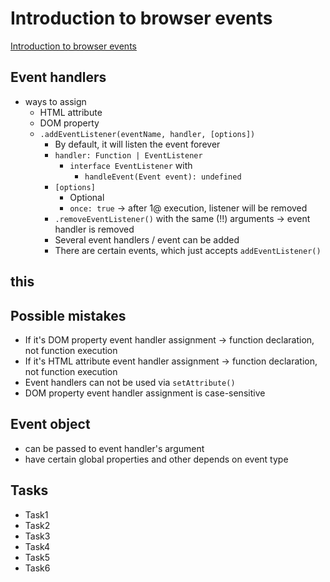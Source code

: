 # Introduction to browser events
[Introduction to browser events](https://javascript.info/introduction-browser-events)

## Event handlers
* ways to assign
  * HTML attribute
  * DOM property
  * `.addEventListener(eventName, handler, [options])`
    * By default, it will listen the event forever
    * `handler: Function | EventListener`
      * `interface EventListener` with
        * `handleEvent(Event event): undefined`
    * `[options]`
      * Optional 
      * `once: true` -> after 1@ execution, listener will be removed
    * `.removeEventListener()` with the same (!!) arguments -> event handler is removed
    * Several event handlers / event can be added
    * There are certain events, which just accepts `addEventListener()`

## this

## Possible mistakes
* If it's DOM property event handler assignment -> function declaration, not function execution
* If it's HTML attribute event handler assignment -> function declaration, not function execution
* Event handlers can not be used via `setAttribute()`
* DOM property event handler assignment is case-sensitive

## Event object
* can be passed to event handler's argument
* have certain global properties and other depends on event type

## Tasks
* Task1
* Task2
* Task3
* Task4
* Task5
* Task6